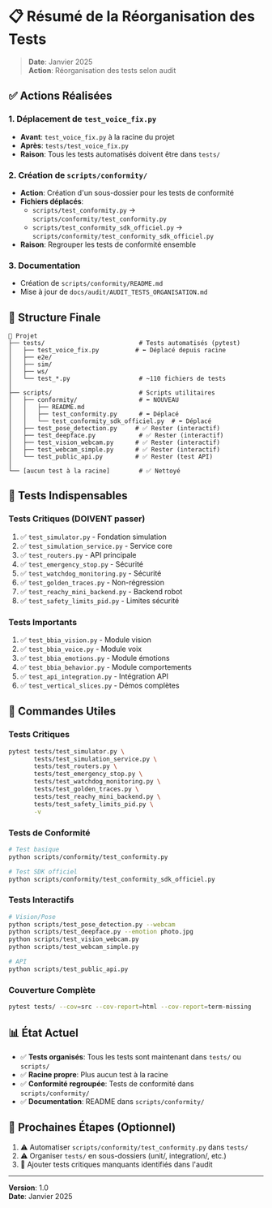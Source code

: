 # 📋 Résumé de la Réorganisation des Tests

> **Date**: Janvier 2025  
> **Action**: Réorganisation des tests selon audit

## ✅ Actions Réalisées

### 1. Déplacement de `test_voice_fix.py`
- **Avant**: `test_voice_fix.py` à la racine du projet
- **Après**: `tests/test_voice_fix.py`
- **Raison**: Tous les tests automatisés doivent être dans `tests/`

### 2. Création de `scripts/conformity/`
- **Action**: Création d'un sous-dossier pour les tests de conformité
- **Fichiers déplacés**:
  - `scripts/test_conformity.py` → `scripts/conformity/test_conformity.py`
  - `scripts/test_conformity_sdk_officiel.py` → `scripts/conformity/test_conformity_sdk_officiel.py`
- **Raison**: Regrouper les tests de conformité ensemble

### 3. Documentation
- Création de `scripts/conformity/README.md`
- Mise à jour de `docs/audit/AUDIT_TESTS_ORGANISATION.md`

## 📁 Structure Finale

```
📁 Projet
├── tests/                          # Tests automatisés (pytest)
│   ├── test_voice_fix.py          # ⬅️ Déplacé depuis racine
│   ├── e2e/
│   ├── sim/
│   ├── ws/
│   └── test_*.py                   # ~110 fichiers de tests
│
├── scripts/                        # Scripts utilitaires
│   ├── conformity/                 # ⬅️ NOUVEAU
│   │   ├── README.md
│   │   ├── test_conformity.py      # ⬅️ Déplacé
│   │   └── test_conformity_sdk_officiel.py  # ⬅️ Déplacé
│   ├── test_pose_detection.py     # ✅ Rester (interactif)
│   ├── test_deepface.py            # ✅ Rester (interactif)
│   ├── test_vision_webcam.py      # ✅ Rester (interactif)
│   ├── test_webcam_simple.py      # ✅ Rester (interactif)
│   └── test_public_api.py         # ✅ Rester (test API)
│
└── [aucun test à la racine]        # ✅ Nettoyé
```

## 🎯 Tests Indispensables

### Tests Critiques (DOIVENT passer)
1. ✅ `test_simulator.py` - Fondation simulation
2. ✅ `test_simulation_service.py` - Service core
3. ✅ `test_routers.py` - API principale
4. ✅ `test_emergency_stop.py` - Sécurité
5. ✅ `test_watchdog_monitoring.py` - Sécurité
6. ✅ `test_golden_traces.py` - Non-régression
7. ✅ `test_reachy_mini_backend.py` - Backend robot
8. ✅ `test_safety_limits_pid.py` - Limites sécurité

### Tests Importants
1. ✅ `test_bbia_vision.py` - Module vision
2. ✅ `test_bbia_voice.py` - Module voix
3. ✅ `test_bbia_emotions.py` - Module émotions
4. ✅ `test_bbia_behavior.py` - Module comportements
5. ✅ `test_api_integration.py` - Intégration API
6. ✅ `test_vertical_slices.py` - Démos complètes

## 🚀 Commandes Utiles

### Tests Critiques
```bash
pytest tests/test_simulator.py \
       tests/test_simulation_service.py \
       tests/test_routers.py \
       tests/test_emergency_stop.py \
       tests/test_watchdog_monitoring.py \
       tests/test_golden_traces.py \
       tests/test_reachy_mini_backend.py \
       tests/test_safety_limits_pid.py \
       -v
```

### Tests de Conformité
```bash
# Test basique
python scripts/conformity/test_conformity.py

# Test SDK officiel
python scripts/conformity/test_conformity_sdk_officiel.py
```

### Tests Interactifs
```bash
# Vision/Pose
python scripts/test_pose_detection.py --webcam
python scripts/test_deepface.py --emotion photo.jpg
python scripts/test_vision_webcam.py
python scripts/test_webcam_simple.py

# API
python scripts/test_public_api.py
```

### Couverture Complète
```bash
pytest tests/ --cov=src --cov-report=html --cov-report=term-missing
```

## 📊 État Actuel

- ✅ **Tests organisés**: Tous les tests sont maintenant dans `tests/` ou `scripts/`
- ✅ **Racine propre**: Plus aucun test à la racine
- ✅ **Conformité regroupée**: Tests de conformité dans `scripts/conformity/`
- ✅ **Documentation**: README dans `scripts/conformity/`

## 🎯 Prochaines Étapes (Optionnel)

1. ⚠️ Automatiser `scripts/conformity/test_conformity.py` dans `tests/`
2. ⚠️ Organiser `tests/` en sous-dossiers (unit/, integration/, etc.)
3. 📝 Ajouter tests critiques manquants identifiés dans l'audit

---

**Version**: 1.0  
**Date**: Janvier 2025

